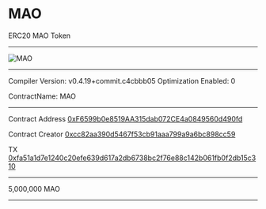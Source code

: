 # MAO

ERC20 MAO Token

------

![MAO](https://raw.githubusercontent.com/insaneinthemembrane/MAO-ZEDONG/master/src/qt/res/icons/bitcoin256.png)


-----


Compiler Version: v0.4.19+commit.c4cbbb05
Optimization Enabled: 0

ContractName:
MAO

------

Contract Address
[0xF6599b0e8519AA315dab072CE4a0849560d490fd](https://etherscan.io/address/0xf6599b0e8519aa315dab072ce4a0849560d490fd)

Contract Creator
[0xcc82aa390d5467f53cb91aaa799a9a6bc898cc59](https://etherscan.io/address/0xcc82aa390d5467f53cb91aaa799a9a6bc898cc59)

TX
[0xfa51a1d7e1240c20efe639d617a2db6738bc2f76e88c142b061fb0f2db15c310](https://etherscan.io/tx/0xfa51a1d7e1240c20efe639d617a2db6738bc2f76e88c142b061fb0f2db15c310)


------

5,000,000 MAO

------
